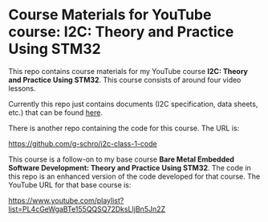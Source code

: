 Course Materials for YouTube course: I2C: Theory and Practice Using STM32
========================================================================

This repo contains course materials for my YouTube course **I2C: Theory and Practice Using
STM32**.  This course consists of around four video lessons.

Currently this repo just contains documents (I2C specification, data sheets,
etc.) that can be found
[here](external-docs/README.md).

There is another repo containing the code for this course. The URL is:

https://github.com/g-schro/i2c-class-1-code

This course is a follow-on to my base course **Bare Metal Embedded Software
Development: Theory and Practice Using STM32**. The code in this repo is an
enhanced version of the code developed for that course. The YouTube URL for that
base course is:

https://www.youtube.com/playlist?list=PL4cGeWgaBTe155QQSQ72DksLIjBn5Jn2Z
